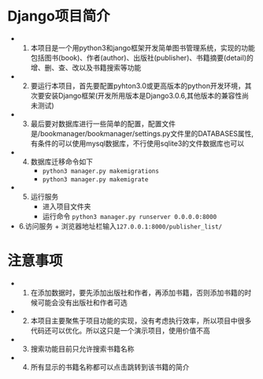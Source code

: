 # Django项目简介
+ 1. 本项目是一个用python3和jango框架开发简单图书管理系统，实现的功能包括图书(book)、作者(author)、出版社(publisher)、书籍摘要(detail)的增、删、查、改以及书籍搜索等功能
+ 2. 要运行本项目，首先要配置pyhton3.0或更高版本的python开发环境，其次要安装Django框架(开发所用版本是Django3.0.6,其他版本的兼容性尚未测试)
+ 3. 最后要对数据库进行一些简单的配置，配置文件是/bookmanager/bookmanager/settings.py文件里的DATABASES属性,有条件的可以使用mysql数据库，不行使用sqlite3的文件数据库也可以
+ 4. 数据库迁移命令如下
      + `python3 manager.py makemigrations`
      + `python3 manager.py makemigrate`
+ 5. 运行服务
      + 进入项目文件夹
      + 运行命令 `python3 manager.py runserver 0.0.0.0:8000`
+ 6.访问服务
      + 浏览器地址栏输入`127.0.0.1:8000/publisher_list/`

# 注意事项
+ 1. 在添加数据时，要先添加出版社和作者，再添加书籍，否则添加书籍的时候可能会没有出版社和作者可选
+ 2. 本项目主要聚焦于项目功能的实现，没有考虑执行效率，所以项目中很多代码还可以优化。所以这只是一个演示项目，使用价值不高
+ 3. 搜索功能目前只允许搜索书籍名称
+ 4. 所有显示的书籍名称都可以点击跳转到该书籍的简介
